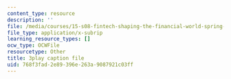 ```yaml
---
content_type: resource
description: ''
file: /media/courses/15-s08-fintech-shaping-the-financial-world-spring-2020/768f3fad2e89396e263a9087921c03ff_4FGNLl9Btfw.srt
file_type: application/x-subrip
learning_resource_types: []
ocw_type: OCWFile
resourcetype: Other
title: 3play caption file
uid: 768f3fad-2e89-396e-263a-9087921c03ff
---
```

